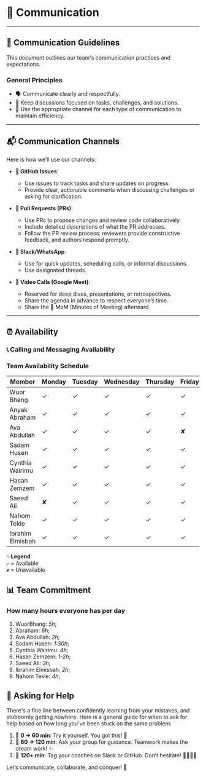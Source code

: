 <!-- this template is for inspiration, feel free to change it however you like! 
Careful! be sure to protect your privacy when filling out this document 
everything you write here will be public so share only what you are comfortable 
sharing online you can share the rest in confidence with you group by another
 channel -->

# 📡 Communication

---

## 📝 Communication Guidelines

This document outlines our team's communication practices and expectations.

### **General Principles**

- 🗣️ Communicate clearly and respectfully.  
- 🎯 Keep discussions focused on tasks, challenges, and solutions.  
- 🔄 Use the appropriate channel for each type of communication to maintain efficiency.

---

## 📬 Communication Channels  

Here is how we’ll use our channels:  

- **📌 GitHub Issues**:
  - Use issues to track tasks and share updates on progress.  
  - Provide clear, actionable comments when discussing challenges or asking for clarification.

- **🔄 Pull Requests (PRs)**:  
  - Use PRs to propose changes and review code collaboratively.
  - Include detailed descriptions of what the PR addresses.
  - Follow the PR review process: reviewers provide constructive feedback,
  and authors respond promptly.  

- **💬 Slack/WhatsApp**:
  - Use for quick updates, scheduling calls, or informal discussions.
  - Use designated threads.  

- **🎥 Video Calls (Google Meet)**:  
  - Reserved for deep dives, presentations, or retrospectives.  
  - Share the agenda in advance to respect everyone’s time.  
  - Share the 📝 MoM (Minutes of Meeting) afterward

---

## ⏰ Availability

### **📞 Calling and Messaging Availability**

### **Team Availability Schedule**  

| Member | Monday | Tuesday | Wednesday | Thursday | Friday | Saturday | Sunday |
|--------|--------|---------|-----------|----------|--------|----------|--------|
| Wuor Bhang|✓|✓|✓|✓|✓|✓|✘|
| Anyak Abraham|✓|✓|✓|✓|✓|✘|✘|
| Ava Abdullah|✓|✓|✓|✓|✘|✓|✓|
| Sadam Husen|✓|✓|✓|✓|✓|✓|✓|
| Cynthia Wairimu|✓|✓|✓|✓|✓|✘|✘|
| Hasan Zemzem|✓|✓|✓|✓|✓|✘|✘|
| Saeed Ali|✘|✓|✓|✓|✓|✘|✘|
| Nahom Tekle|✓|✓|✓|✓|✓|✓|✗|
| Ibrahim Elmisbah|✓|✓|✓|✓|✓|✓|✓|

✨**Legend**  
`✓` = Available  
`✘` = Unavailable  

## 📊 Team Commitment

### How many hours everyone has per day

 1. WuorBhang: _5h_;
 2. Abraham: _6h_;
 3. Ava Abdullah: _2h_;
 4. Sadam Husen: _1:30h_;
 5. Cynthia Wairimu: _4h_;
 6. Hasan Zemzem: _1-2h_;
 7. Saeed Ali: _3h_;
 8. Ibrahim Elmisbah: _2h_;
 9. Nahom Tekle: _4h_;

## 🙋 Asking for Help

There's a fine line between confidently learning from your mistakes,
and stubbornly getting nowhere. Here is a general guide for when to ask for help
based on how long you've been stuck on the same problem:

1. 🧠 **0 -> 60 min**: Try it yourself. You got this! 💪
2. 💬 **60 -> 120 min**: Ask your group for guidance.
                          Teamwork makes the dream work! ✨
3. 🚨 **120+ min**: Tag your coaches on Slack or GitHub. Don’t hesitate! 👩‍🏫👨‍🏫

Let’s communicate, collaborate, and conquer! 🚀  
